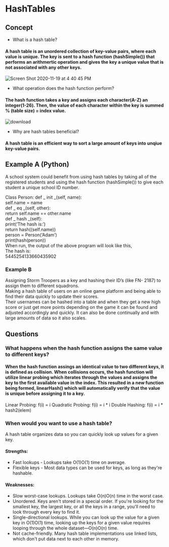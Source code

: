 # HashTables


## Concept
* What is a hash table?

#### A hash table is an unordered collection of key-value pairs, where each value is unique. The key is sent to a hash function (hashSimple()) that performs an arithmertic operation and gives the key a unique value that is not associated with any other keys.

![Screen Shot 2020-11-19 at 4 40 45 PM](https://user-images.githubusercontent.com/73499055/99732993-14ed1c80-2a86-11eb-8a71-6a4207c044f0.png)


* What operation does the hash function perform? 

#### The hash function takes a key and assigns each character(A-Z) an integer(1-26). Then, the value of each character within the key is summed % (table size) = index value. 
![download](https://user-images.githubusercontent.com/73499055/99735801-e160c100-2a8a-11eb-8f7c-4e0a51882887.png)

* Why are hash tables beneficial? 

#### A hash table is an efficient way to sort a large amount of keys into unqiue key-value pairs. 

## Example A (Python)

 A school system could benefit from using hash tables by taking all of the registered students and using the hash function (hashSimple()) to give each student a unique school ID number. 

Class Person:
def _ init _(self, name): <br/>
self.name = name <br/>
def _ eq _(self, other):  <br/>
return self.name == other.name <br/>
def _ hash _(self): <br/>
print(‘The hash is:’) <br/>
return hash((self.name)) <br/>
person = Person(‘Adam’) <br/>
print(hash(person)) <br/>
When run, the output of the above program will look like this, <br/>
The hash is: <br/>
5445254133660435902

### Example B
Assigning Storm Troopers as a key and hashing their ID’s (like FN- 2187) to assign them to different squadrons. <br/>
Making a hash table of users on an online game platform and being able to find their data quickly to update their scores. <br/> Their usernames can be hashed into a table and when they get a new high score or just get more points depending on the game it can be found and adjusted accordingly and quickly. It can also be done continually and with large amounts of data so it also scales.
## Questions 

### What happens when the hash function assigns the same value to different keys? 

#### When the hash function assings an identical value to two different keys, it is defined as collision. When collisions occurs, the hash function will utilize linear probing which iterates through the values and assigns the key to the first available value in the index. This resulted in a new function being formed, linearHash() which will automatically verify that the value is unique before assigning it to a key.
Linear Probing: f(i) = i
Quadratic Probing: f(i) = i * i
Double Hashing: f(i) = i * hash2(elem)

### When would you want to use a hash table? 
A hash table organizes data so you can quickly look up values for a given key.

#### Strengths:
* Fast lookups - Lookups take O(1)O(1) time on average.
* Flexible keys - Most data types can be used for keys, as long as they're hashable.

#### Weaknesses:
* Slow worst-case lookups. Lookups take O(n)O(n) time in the worst case.
* Unordered. Keys aren't stored in a special order. If you're looking for the smallest key, the largest key, or all the keys in a range, you'll need to look through every key to find it.
* Single-directional lookups. While you can look up the value for a given key in O(1)O(1) time, looking up the keys for a given value requires looping through the whole dataset—O(n)O(n) time.
* Not cache-friendly. Many hash table implementations use linked lists, which don't put data next to each other in memory.
